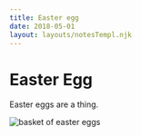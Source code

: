 ```yaml
---
title: Easter egg
date: 2018-05-01
layout: layouts/notesTempl.njk
---
```


# Easter Egg

Easter eggs are a thing.

![basket of easter eggs](https://upload.wikimedia.org/wikipedia/commons/archive/5/54/20070409184559%21Bg-easter-eggs.jpg)
